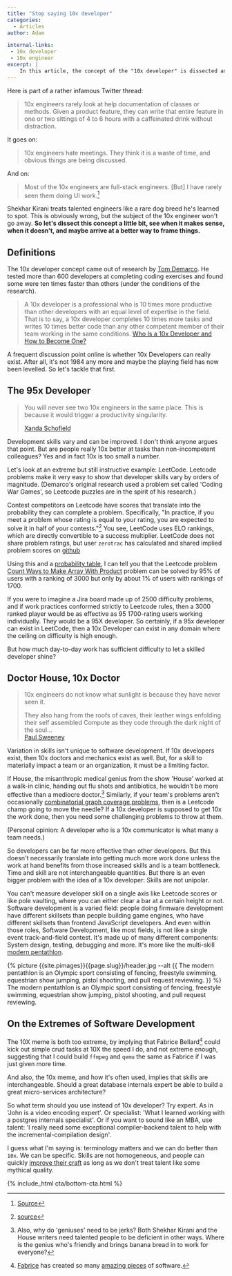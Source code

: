 ```yaml
---
title: "Stop saying 10x developer"
categories:
  - Articles
author: Adam

internal-links:
 - 10x developer
 - 10x engineer
excerpt: |
    In this article, the concept of the "10x developer" is dissected and examined. The author explores whether such developers truly exist and discusses the importance of skills being a limiting factor in order for them to have a significant impact. The article also suggests using more specific terms, such as "expert" or "specialist," instead of the vague "10x developer" label.
---
```

Here is part of a rather infamous Twitter thread:

> 10x engineers rarely look at help documentation of classes or methods.
> Given a product feature, they can write that entire feature in one or two sittings of 4 to 6 hours with a caffeinated drink without distraction.

It goes on:

> 10x engineers hate meetings. They think it is a waste of time, and obvious things are being discussed.

And on:

> Most of the 10x engineers are full-stack engineers. [But] I have rarely seen them doing UI work.[^1]

[^1]: [Source](https://twitter.com/skirani/status/1149302828420067328)

Shekhar Kirani treats talented engineers like a rare dog breed he's learned to spot. This is obviously wrong, but the subject of the 10x engineer won't go away. **So let's dissect this concept a little bit, see when it makes sense, when it doesn't, and maybe arrive at a better way to frame things.**

## Definitions

The 10x developer concept came out of research by [Tom Demarco](https://www.gwern.net/docs/cs/algorithm/2001-demarco-peopleware-whymeasureperformance.pdf). He tested more than 600 developers at completing coding exercises and found some were ten times faster than others (under the conditions of the research).

> A 10x developer is a professional who is 10 times more productive than other developers with an equal level of expertise in the field. That is to say, a 10x developer completes 10 times more tasks and writes 10 times better code than any other competent member of their team working in the same conditions.
> [Who Is a 10x Developer and How to Become One?](https://www.actitime.com/productivity/10x-developer)

A frequent discussion point online is whether 10x Developers can really exist. After all, it's not 1984 any more and maybe the playing field has now been levelled. So let's tackle that first.

## The 95x Developer

> You will never see two 10x engineers in the same place. This is because it would trigger a productivity singularity.
>
> [Xanda Schofield](https://twitter.com/XandaSchofield/status/1150106315647119360)

Development skills vary and can be improved. I don't think anyone argues that point. But are people really 10x better at tasks than non-incompetent colleagues? Yes and in fact 10x is too small a number.

Let's look at an extreme but still instructive example: LeetCode. Leetcode problems make it very easy to show that developer skills vary by orders of magnitude. (Demarco's original research used a problem set called 'Coding War Games', so Leetcode puzzles are in the spirit of his research.)

Contest competitors on Leetcode have scores that translate into the probability they can complete a problem. Specifically, "In practice, if you meet a problem whose rating is equal to your rating, you are expected to solve it in half of your contests."[^2] You see, LeetCode uses ELO rankings, which are directly convertible to a success multiplier. LeetCode does not share problem ratings, but user `zerotrac` has calculated and shared implied problem scores on [github](https://github.com/zerotrac/leetcode_problem_rating/blob/main/ratings.txt)

[^2]: [source](https://leetcode.com/discuss/study-guide/1965086/How-to-practice-for-2200%2B-rating-in-LC)

Using this and a [probability table](https://www.318chess.com/elo.html), I can tell you that the Leetcode problem [Count Ways to Make Array With Product](https://leetcode.com/problems/count-ways-to-make-array-with-product/) problem can be solved by 95% of users with a ranking of 3000 but only by about 1% of users with rankings of 1700.

If you were to imagine a Jira board made up of 2500 difficulty problems, and if work practices conformed strictly to Leetcode rules, then a 3000 ranked player would be as effective as 95 1700-rating users working individually. They would be a 95X developer. So certainly, if a 95x developer can exist in LeetCode, then a 10x Developer can exist in any domain where the ceiling on difficulty is high enough.

But how much day-to-day work has sufficient difficulty to let a skilled developer shine?

## Doctor House, 10x Doctor

> 10x engineers do not know what sunlight is because they have never seen it.
>
> They also hang from the roofs of caves, their leather wings enfolding their self assembled Compute as they code through the dark night of the soul...  
> [Paul Sweeney](https://twitter.com/PaulSweeney/status/1150366063303057408)

Variation in skills isn't unique to software development. If 10x developers exist, then 10x doctors and mechanics exist as well. But, for a skill to materially impact a team or an organization, it must be a limiting factor.

If House, the misanthropic medical genius from the show 'House' worked at a walk-in clinic, handing out flu shots and antibiotics, he wouldn't be more effective than a mediocre doctor.[^3] Similarly, if your team's problems aren't occasionally [combinatorial graph coverage problems](https://leetcode.com/problems/minimum-weighted-subgraph-with-the-required-paths/submissions/), then is a Leetcode champ going to move the needle? If a 10x developer is supposed to get 10x the work done, then you need some challenging problems to throw at them.

[^3]: Also, why do 'geniuses' need to be jerks? Both Shekhar Kirani and the House writers need talented people to be deficient in other ways. Where is the genius who's friendly and brings banana bread in to work for everyone?

(Personal opinion: A developer who is a 10x communicator is what many a team needs.)

So developers can be far more effective than other developers. But this doesn't necessarily translate into getting much more work done unless the work at hand benefits from those increased skills and is a team bottleneck. Time and skill are not interchangeable quantities. But there is an even bigger problem with the idea of a 10x developer: Skills are not unipolar.

<!-- vale HouseStyle.OxfordComma = NO -->
You can't measure developer skill on a single axis like Leetcode scores or like pole vaulting, where you can either clear a bar at a certain height or not. Software development is a varied field: people doing firmware development have different skillsets than people building game engines, who have different skillsets than frontend JavaScript developers. And even within those roles, Software Development, like most fields, is not like a single event track-and-field contest. It's made up of many different components: System design, testing, debugging and more. It's more like the multi-skill [modern pentathlon](https://www.cbc.ca/sports/olympics/summer/modern-pentathlon/instant-expert-modern-pentathlon-1.3694080).
<!-- vale HouseStyle.OxfordComma = YES -->

<div class="wide">
{% picture {{site.pimages}}{{page.slug}}/header.jpg --alt {{ The modern pentathlon is an Olympic sport consisting of fencing, freestyle swimming, equestrian show jumping, pistol shooting, and pull request reviewing. }} %}
<figcaption>The modern pentathlon is an Olympic sport consisting of fencing, freestyle swimming, equestrian show jumping, pistol shooting, and pull request reviewing.<figcaption>
</div>

## On the Extremes of Software Development

The 10X meme is both too extreme, by implying that Fabrice Bellard[^4] could kick out simple crud tasks at 10X the speed I do, and not extreme enough, suggesting that I could build `ffmpeg` and `qemu` the same as Fabrice if I was just given more time.

[^4]: [Fabrice](https://bellard.org/) has created so many [amazing pieces](https://smartbear.com/blog/fabrice-bellard-portrait-of-a-super-productive-pro/) of software.

And also, the 10x meme, and how it's often used, implies that skills are interchangeable. Should a great database internals expert be able to build a great micro-services architecture?

So what term should you use instead of 10x developer? Try expert. As in 'John is a video encoding expert'. Or specialist: 'What I learned working with a postgres internals specialist'. Or if you want to sound like an MBA, use talent: 'I really need some exceptional compiler-backend talent to help with the incremental-compilation design'.

I guess what I'm saying is: terminology matters and we can do better than `10x`. We can be specific. Skills are not homogeneous, and people can quickly [improve their craft](https://danluu.com/p95-skill/) as long as we don't treat talent like some mythical quality.

{% include_html cta/bottom-cta.html %}
